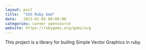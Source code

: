 ```yaml
---
layout: post
title:  "SVG Ruby Gem"
date:   2013-01-05 00:00:00
categories: career opensource
website: https://rubygems.org/gems/svg
---
```

This project is a library for builing Simple Vector Graphics in ruby.
